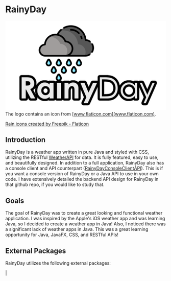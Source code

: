 # RainyDay
![RainyDay_Logo.png](src%2Fmain%2Fresources%2Fcom%2Frainyday%2Frainyday%2FImages%2FRainyDay_Logo.png)
The logo contains an icon from [www.flaticon.com](www.flaticon.com).

<a href="https://www.flaticon.com/free-icons/rain" title="rain icons">Rain icons created by Freepik - Flaticon</a>

## Introduction
RainyDay is a weather app written in pure Java and styled with CSS, utilizing the RESTful 
[WeatherAPI](https://www.weatherapi.com/) for data. It is fully featured, easy to use, and beautifully 
designed. In addition to a full application, RainyDay also has a 
console client and API counterpart ([RainyDayConsoleClientAPI](https://github.com/ridvikpal/RainyDayConsoleClientAPI)).
This is if you want a console version of RainyDay or a Java API to use in your own code. I have extensively detailed 
the backend API design for RainyDay in that github repo, if you would like to study that.

## Goals
The goal of RainyDay was to create a great looking and functional weather application. I was inspired by the Apple's
iOS weather app and was learning Java, so I decided to create a weather app in Java! Also, I noticed there was a 
significant lack of weather apps in Java. This was a great learning opportunity for Java, JavaFX, CSS, and RESTful
APIs!

## External Packages
RainyDay utilizes the following external packages:

| 